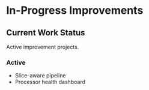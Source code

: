 # In-Progress Improvements

## Current Work Status

Active improvement projects.

### Active

- Slice-aware pipeline
- Processor health dashboard
